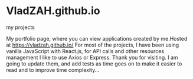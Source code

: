 # VladZAH.github.io
my projects

My portfolio page, where you can view applications created by me.Hosted at https://vladzah.github.io/
For most of the projects, I have been using vanilla JavaScript with React.js, 
for API calls and other resources management I like to use Axios or Express.
Thank you for visiting.
I am going to update them, and add tests as time goes on to make it easier to read and to improve time complexity...
